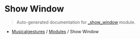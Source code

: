 # Show Window

> Auto-generated documentation for [_show_window](https://github.com/fourMs/MGT-python/blob/main/_show_window.py) module.

- [Musicalgestures](README.md#musicalgestures-index) / [Modules](MODULES.md#musicalgestures-modules) / Show Window
